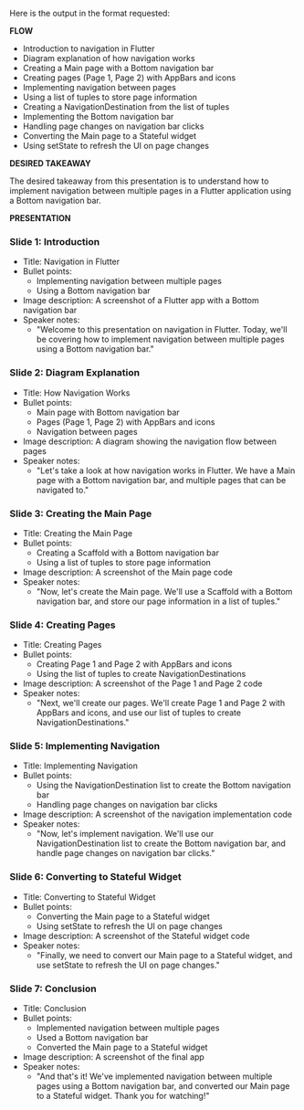 Here is the output in the format requested:

**FLOW**

* Introduction to navigation in Flutter
* Diagram explanation of how navigation works
* Creating a Main page with a Bottom navigation bar
* Creating pages (Page 1, Page 2) with AppBars and icons
* Implementing navigation between pages
* Using a list of tuples to store page information
* Creating a NavigationDestination from the list of tuples
* Implementing the Bottom navigation bar
* Handling page changes on navigation bar clicks
* Converting the Main page to a Stateful widget
* Using setState to refresh the UI on page changes

**DESIRED TAKEAWAY**

The desired takeaway from this presentation is to understand how to implement navigation between multiple pages in a Flutter application using a Bottom navigation bar.

**PRESENTATION**

### Slide 1: Introduction

* Title: Navigation in Flutter
* Bullet points:
	+ Implementing navigation between multiple pages
	+ Using a Bottom navigation bar
* Image description: A screenshot of a Flutter app with a Bottom navigation bar
* Speaker notes:
	+ "Welcome to this presentation on navigation in Flutter. Today, we'll be covering how to implement navigation between multiple pages using a Bottom navigation bar."

### Slide 2: Diagram Explanation

* Title: How Navigation Works
* Bullet points:
	+ Main page with Bottom navigation bar
	+ Pages (Page 1, Page 2) with AppBars and icons
	+ Navigation between pages
* Image description: A diagram showing the navigation flow between pages
* Speaker notes:
	+ "Let's take a look at how navigation works in Flutter. We have a Main page with a Bottom navigation bar, and multiple pages that can be navigated to."

### Slide 3: Creating the Main Page

* Title: Creating the Main Page
* Bullet points:
	+ Creating a Scaffold with a Bottom navigation bar
	+ Using a list of tuples to store page information
* Image description: A screenshot of the Main page code
* Speaker notes:
	+ "Now, let's create the Main page. We'll use a Scaffold with a Bottom navigation bar, and store our page information in a list of tuples."

### Slide 4: Creating Pages

* Title: Creating Pages
* Bullet points:
	+ Creating Page 1 and Page 2 with AppBars and icons
	+ Using the list of tuples to create NavigationDestinations
* Image description: A screenshot of the Page 1 and Page 2 code
* Speaker notes:
	+ "Next, we'll create our pages. We'll create Page 1 and Page 2 with AppBars and icons, and use our list of tuples to create NavigationDestinations."

### Slide 5: Implementing Navigation

* Title: Implementing Navigation
* Bullet points:
	+ Using the NavigationDestination list to create the Bottom navigation bar
	+ Handling page changes on navigation bar clicks
* Image description: A screenshot of the navigation implementation code
* Speaker notes:
	+ "Now, let's implement navigation. We'll use our NavigationDestination list to create the Bottom navigation bar, and handle page changes on navigation bar clicks."

### Slide 6: Converting to Stateful Widget

* Title: Converting to Stateful Widget
* Bullet points:
	+ Converting the Main page to a Stateful widget
	+ Using setState to refresh the UI on page changes
* Image description: A screenshot of the Stateful widget code
* Speaker notes:
	+ "Finally, we need to convert our Main page to a Stateful widget, and use setState to refresh the UI on page changes."

### Slide 7: Conclusion

* Title: Conclusion
* Bullet points:
	+ Implemented navigation between multiple pages
	+ Used a Bottom navigation bar
	+ Converted the Main page to a Stateful widget
* Image description: A screenshot of the final app
* Speaker notes:
	+ "And that's it! We've implemented navigation between multiple pages using a Bottom navigation bar, and converted our Main page to a Stateful widget. Thank you for watching!"
